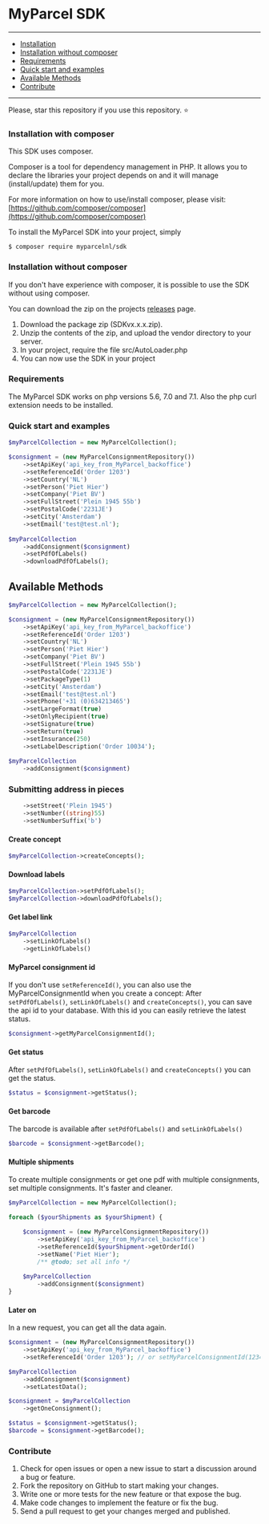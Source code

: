# MyParcel SDK

---

- [Installation](#installation)
- [Installation without composer](#installation-without-composer)
- [Requirements](#requirements)
- [Quick start and examples](#quick-start-and-examples)
- [Available Methods](#available-methods)
- [Contribute](#contribute)

---
Please, star this repository if you use this repository. :star:

### Installation with composer

This SDK uses composer.

Composer is a tool for dependency management in PHP. It allows you to declare the libraries your project depends on and it will manage (install/update) them for you.

For more information on how to use/install composer, please visit: [https://github.com/composer/composer](https://github.com/composer/composer)

To install the MyParcel SDK into your project, simply

	$ composer require myparcelnl/sdk
	
### Installation without composer

If you don't have experience with composer, it is possible to use the SDK without using composer.

You can download the zip on the projects [releases](https://github.com/myparcelnl/sdk/releases) page.

1. Download the package zip (SDKvx.x.x.zip).
2. Unzip the contents of the zip, and upload the vendor directory to your server.
3. In your project, require the file src/AutoLoader.php
4. You can now use the SDK in your project

### Requirements

The MyParcel SDK works on php versions 5.6, 7.0 and 7.1.
Also the php curl extension needs to be installed.

### Quick start and examples

```php
$myParcelCollection = new MyParcelCollection();

$consignment = (new MyParcelConsignmentRepository())
    ->setApiKey('api_key_from_MyParcel_backoffice')
    ->setReferenceId('Order 1203')
    ->setCountry('NL')
    ->setPerson('Piet Hier')
    ->setCompany('Piet BV')
    ->setFullStreet('Plein 1945 55b')
    ->setPostalCode('2231JE')
    ->setCity('Amsterdam')
    ->setEmail('test@test.nl');
    
$myParcelCollection
    ->addConsignment($consignment)
    ->setPdfOfLabels()
    ->downloadPdfOfLabels();
```

## Available Methods
```php
$myParcelCollection = new MyParcelCollection();

$consignment = (new MyParcelConsignmentRepository())
    ->setApiKey('api_key_from_MyParcel_backoffice')
    ->setReferenceId('Order 1203')
    ->setCountry('NL')
    ->setPerson('Piet Hier')
    ->setCompany('Piet BV')
    ->setFullStreet('Plein 1945 55b')
    ->setPostalCode('2231JE')
    ->setPackageType(1)
    ->setCity('Amsterdam')
    ->setEmail('test@test.nl')
    ->setPhone('+31 (0)634213465')
    ->setLargeFormat(true)
    ->setOnlyRecipient(true)
    ->setSignature(true)
    ->setReturn(true)
    ->setInsurance(250)
    ->setLabelDescription('Order 10034');
    
$myParcelCollection
    ->addConsignment($consignment)
```

### Submitting address in pieces
```php
    ->setStreet('Plein 1945')
    ->setNumber((string)55)
    ->setNumberSuffix('b')
```
#### Create concept
```php
$myParcelCollection->createConcepts();
```
#### Download labels
```php
$myParcelCollection->setPdfOfLabels();
$myParcelCollection->downloadPdfOfLabels();
```
#### Get label link
```php
$myParcelCollection
    ->setLinkOfLabels()
    ->getLinkOfLabels()
```
#### MyParcel consignment id
If you don't use ```setReferenceId()```, you can also use the MyParcelConsignmentId when you create a concept:
After ```setPdfOfLabels()```, ```setLinkOfLabels()``` and ```createConcepts()```, you can save the api id to your database. With this id you can easily retrieve the latest status.
```php
$consignment->getMyParcelConsignmentId();
```
#### Get status
After ```setPdfOfLabels()```, ```setLinkOfLabels()``` and ```createConcepts()``` you can get the status.
```php
$status = $consignment->getStatus();
```
#### Get barcode
The barcode is available after ```setPdfOfLabels()``` and ```setLinkOfLabels()```
```php
$barcode = $consignment->getBarcode();
```
#### Multiple shipments
To create multiple consignments or get one pdf with multiple consignments, set multiple consignments. It's faster and cleaner.
```php
$myParcelCollection = new MyParcelCollection();

foreach ($yourShipments as $yourShipment) {

    $consignment = (new MyParcelConsignmentRepository())
        ->setApiKey('api_key_from_MyParcel_backoffice')
        ->setReferenceId($yourShipment->getOrderId()
        ->setName('Piet Hier');
        /** @todo; set all info */
        
    $myParcelCollection
        ->addConsignment($consignment)
}
```
#### Later on
In a new request, you can get all the data again.
```php
$consignment = (new MyParcelConsignmentRepository())
    ->setApiKey('api_key_from_MyParcel_backoffice')
    ->setReferenceId('Order 1203'); // or setMyParcelConsignmentId(123456)

$myParcelCollection
    ->addConsignment($consignment)
    ->setLatestData();

$consignment = $myParcelCollection
    ->getOneConsignment();

$status = $consignment->getStatus();
$barcode = $consignment->getBarcode();
```

### Contribute
1. Check for open issues or open a new issue to start a discussion around a bug or feature.
1. Fork the repository on GitHub to start making your changes.
1. Write one or more tests for the new feature or that expose the bug.
1. Make code changes to implement the feature or fix the bug.
1. Send a pull request to get your changes merged and published.
